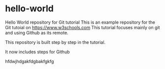 # hello-world
Hello World repository for Git tutorial
This is an example repository for the Git tutoial on https://www.w3schools.com
This tutorial focuses mainly on git and using Github as its remote.

This repository is built step by step in the tutorial.

It now includes steps for Github

hfdwjhdgakfdgbakfgkfg
